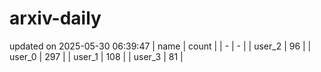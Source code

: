 # arxiv-daily
updated on 2025-05-30 06:39:47
| name | count |
| - | - |
| user_2 | 96 |
| user_0 | 297 |
| user_1 | 108 |
| user_3 | 81 |
